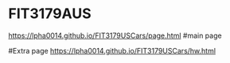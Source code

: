 # FIT3179AUS
https://lpha0014.github.io/FIT3179USCars/page.html #main page

#Extra page
https://lpha0014.github.io/FIT3179USCars/hw.html
